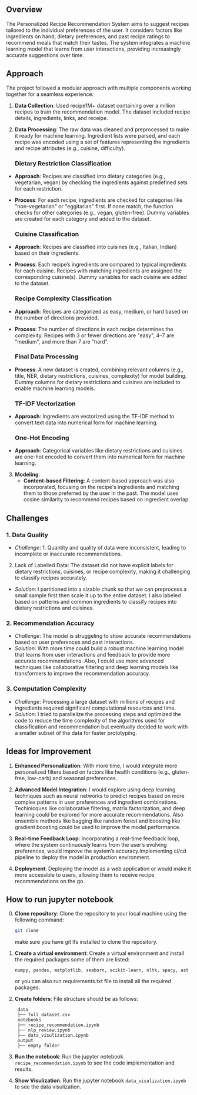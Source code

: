 ## Overview

The Personalized Recipe Recommendation System aims to suggest recipes tailored to the individual preferences of the user. It considers factors like ingredients on hand, dietary preferences, and past recipe ratings to recommend meals that match their tastes. The system integrates a machine learning model that learns from user interactions, providing increasingly accurate suggestions over time.

## Approach

The project followed a modular approach with multiple components working together for a seamless experience:

1. **Data Collection**: Used recipe1M+ dataset containing over a million recipes to train the recommendation model. The dataset included recipe details, ingredients, links, and receipe.
   
2. **Data Processing**: The raw data was cleaned and preprocessed to make it ready for machine learning. Ingredient lists were parsed, and each recipe was encoded using a set of features representing the ingredients and recipe attributes (e.g., cuisine, difficulty).

    ### Dietary Restriction Classification
- **Approach**: Recipes are classified into dietary categories (e.g., vegetarian, vegan) by checking the ingredients against predefined sets for each restriction.
- **Process**: For each recipe, ingredients are checked for categories like "non-vegetarian" or "eggitarian" first. If none match, the function checks for other categories (e.g., vegan, gluten-free). Dummy variables are created for each category and added to the dataset.

    ### Cuisine Classification
- **Approach**: Recipes are classified into cuisines (e.g., Italian, Indian) based on their ingredients.
- **Process**: Each recipe’s ingredients are compared to typical ingredients for each cuisine. Recipes with matching ingredients are assigned the corresponding cuisine(s). Dummy variables for each cuisine are added to the dataset.

    ### Recipe Complexity Classification
- **Approach**: Recipes are categorized as easy, medium, or hard based on the number of directions provided.
- **Process**: The number of directions in each recipe determines the complexity. Recipes with 3 or fewer directions are "easy", 4–7 are "medium", and more than 7 are "hard".

    ### Final Data Processing
- **Process**: A new dataset is created, combining relevant columns (e.g., title, NER, dietary restrictions, cuisines, complexity) for model building. Dummy columns for dietary restrictions and cuisines are included to enable machine learning models.

    ### TF-IDF Vectorization
- **Approach**: Ingredients are vectorized using the TF-IDF method to convert text data into numerical form for machine learning.

    ### One-Hot Encoding
- **Approach**: Categorical variables like dietary restrictions and cuisines are one-hot encoded to convert them into numerical form for machine learning.


3. **Modeling**: 
   - **Content-based Filtering**: A content-based approach was also incorporated, focusing on the recipe's ingredients and matching them to those preferred by the user in the past. The model uses cosine similarity to recommend recipes based on ingredient overlap. 



## Challenges

### 1. **Data Quality**
   - *Challenge*: 1. Quantity and quality of data were inconsistent, leading to incomplete or inaccurate recommendations. 
   2. Lack of Labelled Data: The dataset did not have explicit labels for dietary restrictions, cuisines, or recipe complexity, making it challenging to classify recipes accurately.
   - *Solution*: I partitioned into a sizable chunk so that we can preprocess a small sample first then scale it up to the entire dataset. I also labeled based on patterns and common ingredients to classify recipes into dietary restrictions and cuisines.

### 2. **Recommendation Accuracy**
   - *Challenge*: The model is struggeling to show accurate recommendations based on user preferences and past interactions.
   - *Solution*: With more time could build a robust machine learning model that learns from user interactions and feedback to provide more accurate recommendations. Also, I could use more advanced techniques like collaborative filtering and deep learning models like transformers to improve the recommendation accuracy.

### 3. **Computation Complexity**
   - *Challenge*: Processing a large dataset with millions of recipes and ingredients required significant computational resources and time.
   - *Solution*: I tried to parallelize the processing steps and optimized the code to reduce the time complexity of the algorithms used for classification and recommendation but eventually decided to work with a smaller subset of the data for faster prototyping.


## Ideas for Improvement

1. **Enhanced Personalization**: With more time, I would integrate more personalized filters based on factors like health conditions (e.g., gluten-free, low-carb) and seasonal preferences.

2. **Advanced Model Integration**: I would explore using deep learning techniques such as neural networks to predict recipes based on more complex patterns in user preferences and ingredient combinations.
Techinicques like collaborative filtering, matrix factorization, and deep learning could be explored for more accurate recommendations.
Also ensemble methods like bagging like random forest and boosting like gradient boosting could be used to improve the model performance.

3. **Real-time Feedback Loop**: Incorporating a real-time feedback loop, where the system continuously learns from the user’s evolving preferences, would improve the system’s accuracy.Implementing ci/cd pipeline to deploy the model in production environment.

4. **Deployment**: Deploying the model as a web application or would make it more accessible to users, allowing them to receive recipe recommendations on the go.


## How to run jupyter notebook
0. **Clone repository**: 
   Clone the repository to your local machine using the following command:
   ```bash
   git clone
   ```
   make sure you have git lfs installed to clone the repository.
   
1. **Create a virtual environment**: 
   Create a virtual environment and install the required packages some of them are listed:
   ```
   numpy, pandas, matplotlib, seaborn, scikit-learn, nltk, spacy, ast
   ```
   or you can also run requirements.txt file to install all the required packages.

2. **Create folders**: 
   File structure should be as follows:
   ```
    data
    ├── full_dataset.csv
    notebooks
    ├── recipe_recommendation.ipynb
    ├── nlp_review.ipynb
    ├── data_visulization.ipynb
    output
    ├── empty folder
    ```
3. **Run the notebook**: 
   Run the jupyter notebook `recipe_recommendation.ipynb` to see the code implementation and results.

4. **Show Visulization**:
    Run the jupyter notebook `data_visulization.ipynb` to see the data visulization.








